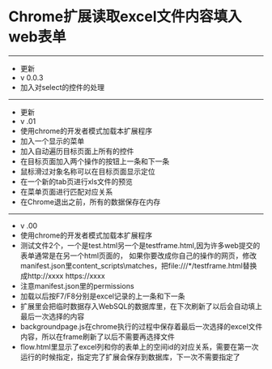 # Chrome扩展读取excel文件内容填入web表单


------
- 更新
- v 0.0.3
- 加入对select的控件的处理
 
-----
- 更新
- v .01
- 使用chrome的开发者模式加载本扩展程序
- 加入一个显示的菜单
- 加入自动遍历目标页面上所有的控件
- 在目标页面加入两个操作的按钮上一条和下一条
- 鼠标滑过对象名称可以在目标页面显示定位
- 在一个新的tab页进行xls文件的预览
- 在菜单页面进行匹配对应关系
- 在Chrome退出之前，所有的数据保存在内存
----

- v .00
- 使用chrome的开发者模式加载本扩展程序
- 测试文件2个，一个是test.html另一个是testframe.html,因为许多web提交的表单通常是在另一个html页面的，
如果你要改成你自己的操作的网页，修改manifest.json里content_scripts\matches，把file:///*/testframe.html替换成http://xxxx https://xxxx
- 注意manifest.json里的permissions
- 加载以后按F7/F8分别是excel记录的上一条和下一条
- 扩展里会把临时数据存入WebSQL的数据库里，在下次刷新了以后会自动填上最后一次选择的内容
- backgroundpage.js在chrome执行的过程中保存着最后一次选择的excel文件内容，所以在frame刷新了以后不需要再选择文件
- flow.html里显示了excel列和你的表单上的空间id的对应关系，需要在第一次运行的时候指定，指定完了扩展会保存到数据库，下一次不需要指定了

